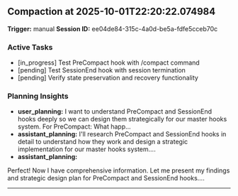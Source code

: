 
## Compaction at 2025-10-01T22:20:22.074984

**Trigger:** manual
**Session ID:** ee04de84-315c-4a0d-be5a-fdfe5cceb70c

### Active Tasks
- [in_progress] Test PreCompact hook with /compact command
- [pending] Test SessionEnd hook with session termination
- [pending] Verify state preservation and recovery functionality

### Planning Insights
- **user_planning:** I want to understand PreCompact and SessionEnd hooks deeply so we can design them strategically for our master hooks system. For PreCompact: What happ...
- **assistant_planning:** I'll research PreCompact and SessionEnd hooks in detail to understand how they work and design a strategic implementation for our master hooks system....
- **assistant_planning:** 

Perfect! Now I have comprehensive information. Let me present my findings and strategic design plan for PreCompact and SessionEnd hooks....

---

